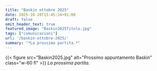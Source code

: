 ```yaml
---
title: "Baskin ottobre 2025"
date: 2025-10-20T15:45:24+01:00
draft: false
omit_header_text: true
featured_image: "Baskin2025Titolo.jpg"
tags: ["comunicazioni"]
url: '/baskin-ottobre-2025/'
summary: "*La prossima partita.*"
---
```


{{< figure src="Baskin2025.jpg" alt="Prossimo appuntamento Baskin" class="w-60 fl" >}}
*La prossima partita.*
